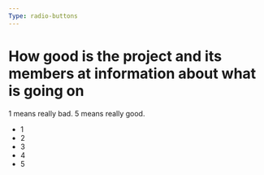 ```yaml
---
Type: radio-buttons
---
```


# How good is the project and its members at information about what is going on

1 means really bad. 5 means really good.

- 1
- 2
- 3
- 4
- 5
